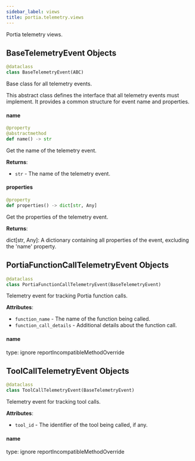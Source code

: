 ```yaml
---
sidebar_label: views
title: portia.telemetry.views
---
```


Portia telemetry views.

## BaseTelemetryEvent Objects

```python
@dataclass
class BaseTelemetryEvent(ABC)
```

Base class for all telemetry events.

This abstract class defines the interface that all telemetry events must implement.
It provides a common structure for event name and properties.

#### name

```python
@property
@abstractmethod
def name() -> str
```

Get the name of the telemetry event.

**Returns**:

- `str` - The name of the telemetry event.

#### properties

```python
@property
def properties() -> dict[str, Any]
```

Get the properties of the telemetry event.

**Returns**:

  dict[str, Any]: A dictionary containing all properties of the event,
  excluding the &#x27;name&#x27; property.

## PortiaFunctionCallTelemetryEvent Objects

```python
@dataclass
class PortiaFunctionCallTelemetryEvent(BaseTelemetryEvent)
```

Telemetry event for tracking Portia function calls.

**Attributes**:

- `function_name` - The name of the function being called.
- `function_call_details` - Additional details about the function call.

#### name

type: ignore reportIncompatibleMethodOverride

## ToolCallTelemetryEvent Objects

```python
@dataclass
class ToolCallTelemetryEvent(BaseTelemetryEvent)
```

Telemetry event for tracking tool calls.

**Attributes**:

- `tool_id` - The identifier of the tool being called, if any.

#### name

type: ignore reportIncompatibleMethodOverride

